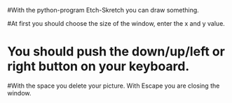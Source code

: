 #With the python-program Etch-Skretch you can draw something. 

#At first you should choose the size of the window, enter the x and y value. 

# You should push the down/up/left or right button on your keyboard. 

#With the space you delete your picture. With Escape you are closing the window.  
